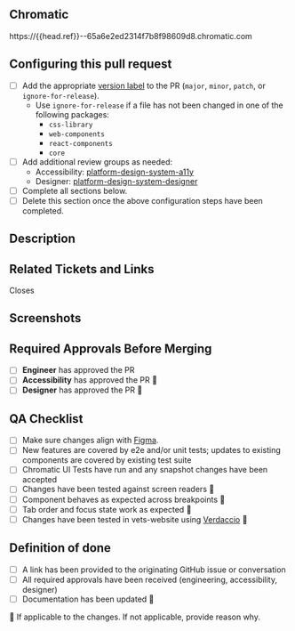 ## Chromatic
<!-- DO NOT REMOVE - This `{{head.ref}}` is a placeholder for a CI job - it will be updated automatically -->
https://{{head.ref}}--65a6e2ed2314f7b8f98609d8.chromatic.com

## Configuring this pull request
- [ ] Add the appropriate [version label](https://github.com/department-of-veterans-affairs/component-library#how-to-choose-a-version-number) to the PR (`major`, `minor`, `patch`, or `ignore-for-release`).
    - Use `ignore-for-release` if a file has not been changed in one of the following packages: 
        - `css-library`
        - `web-components`
        - `react-components`
        - `core`
- [ ] Add additional review groups as needed:
    - Accessibility: [platform-design-system-a11y](https://github.com/orgs/department-of-veterans-affairs/teams/platform-design-system-a11y)
    - Designer: [platform-design-system-designer](https://github.com/orgs/department-of-veterans-affairs/teams/platform-design-system-designers)
- [ ] Complete all sections below.
- [ ] Delete this section once the above configuration steps have been completed.

<!--
Code Review Guiding Principles and Review Guide for the component-library (internal link):
    https://vfs.atlassian.net/wiki/spaces/DST/pages/3509026855/Code+Review+Guiding+Principles+and+Review+guide+for+the+component-library
-->

## Description

<!-- 
Add a description even if it's just a short summary. Try not to make the reviewer figure out what the PR 
is trying to accomplish and don’t make assumptions about their understanding of the changes.
-->

## Related Tickets and Links

<!-- 
Link to any related issues, PRs, Slack conversations, or anything else relevant to documenting the changes.
-->

Closes <ticket>

## Screenshots

<!-- 
If there are any visual changes, screenshots should be added here.
-->

## Required Approvals Before Merging
- [ ] **Engineer** has approved the PR
- [ ] **Accessibility** has approved the PR 🔅 
- [ ] **Designer** has approved the PR 🔅

## QA Checklist
- [ ] Make sure changes align with [Figma](https://www.figma.com/files/1499394822283304153/project/105082786?fuid=1192586511403544015).
- [ ] New features are covered by e2e and/or unit tests; updates to existing components are covered by existing test suite
- [ ] Chromatic UI Tests have run and any snapshot changes have been accepted
- [ ] Changes have been tested against screen readers 🔅
- [ ] Component behaves as expected across breakpoints 🔅
- [ ] Tab order and focus state work as expected 🔅
- [ ] Changes have been tested in vets-website using [Verdaccio](https://github.com/department-of-veterans-affairs/component-library?tab=readme-ov-file#local-testing-in-vets-website-with-verdaccio) 🔅

## Definition of done
- [ ] A link has been provided to the originating GitHub issue or conversation
- [ ] All required approvals have been received (engineering, accessibility, designer)
- [ ] Documentation has been updated 🔅

🔅 If applicable to the changes. If not applicable, provide reason why.